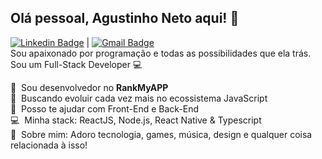 ## Olá pessoal, Agustinho Neto aqui! 👋
[![Linkedin Badge](https://img.shields.io/badge/-AgustinhoNeto-blue?style=flat-square&logo=Linkedin&logoColor=white&link=https://www.linkedin.com/in/agustinhopneto/)](https://www.linkedin.com/in/agustinhopneto/) 
| 
[![Gmail Badge](https://img.shields.io/badge/-agustinho.pneto@gmail.com-c14438?style=flat-square&logo=Gmail&logoColor=white&link=mailto:agustinhopneto@gmail.com)](mailto:tgmarinho@gmail.com)<br/>
Sou apaixonado por programação e todas as possibilidades que ela trás.
Sou um Full-Stack Developer 💻

🚀&nbsp; Sou desenvolvedor no **RankMyAPP** <br />
💜&nbsp; Buscando evoluir cada vez mais no ecossistema JavaScript <br /> 
🤝&nbsp; Posso te ajudar com Front-End e Back-End <br />
💻&nbsp; Minha stack: ReactJS, Node.js, React Native & Typescript <br />
💬&nbsp; Sobre mim: Adoro tecnologia, games, música, design e qualquer coisa relacionada à isso! <br />
